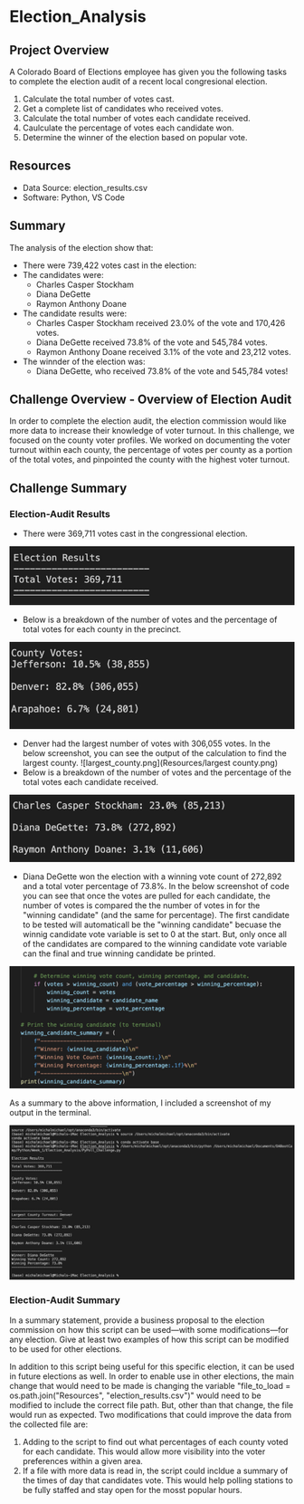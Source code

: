 # Election_Analysis

## Project Overview
A Colorado Board of Elections employee has given you the following tasks to complete the election audit of a recent local congresional election.

1. Calculate the total number of votes cast.
2. Get a complete list of candidates who received votes.
3. Calculate the total number of votes each candidate received.
4. Caulculate the percentage of votes each candidate won.
5. Determine the winner of the election based on popular vote.

## Resources
- Data Source: election_results.csv
- Software: Python, VS Code

## Summary
The analysis of the election show that:
- There were 739,422 votes cast in the election:
- The candidates were:
    - Charles Casper Stockham
    - Diana DeGette
    - Raymon Anthony Doane
- The candidate results were:
    - Charles Casper Stockham received 23.0% of the vote and 170,426 votes.
    - Diana DeGette received 73.8% of the vote and 545,784 votes.
    - Raymon Anthony Doane received 3.1% of the vote and 23,212 votes.
- The winnder of the election was:
    - Diana DeGette, who received 73.8% of the vote and 545,784 votes!

## Challenge Overview - Overview of Election Audit
In order to complete the election audit, the election commission would like more data to increase their knowledge of voter turnout. In this challenge, we focused on the county voter profiles. We worked on documenting the voter turnout within each county, the percentage of votes per county as a portion of the total votes, and pinpointed the county with the highest voter turnout. 

## Challenge Summary
### Election-Audit Results
-  There were 369,711 votes cast in the congressional election.

![Total_votes.png](Resources/Total_votes.png)
- Below is a breakdown of the number of votes and the percentage of total votes for each county in the precinct.

![county_votes.png](Resources/county_votes.png)
- Denver had the largest number of votes with 306,055 votes. In the below screenshot, you can see the output of the calculation to find the largest county.
![largest_county.png](Resources/largest county.png)
- Below is a breakdown of the number of votes and the percentage of the total votes each candidate received.

![candidate_votes.png](Resources/candidate_votes.png)
- Diana DeGette won the election with a winning vote count of 272,892 and a total voter percentage of 73.8%. In the below screenshot of code you can see that once the votes are pulled for each candidate, the number of votes is compared the the number of votes in for the "winning candidate" (and the same for percentage). The first candidate to be tested will automaticall be the "winning candidate" becuase the winnig candidate vote variable is set to 0 at the start. But, only once all of the candidates are compared to the winning candidate vote variable can the final and true winning candidate be printed.

![winning_candidate.png](Resources/winning_candidate.png)

As a summary to the above information, I included a screenshot of my output in the terminal.

![election_terminal.png](Resources/election_terminal.png)

### Election-Audit Summary
In a summary statement, provide a business proposal to the election commission on how this script can be used—with some modifications—for any election. Give at least two examples of how this script can be modified to be used for other elections.

In addition to this script being useful for this specific election, it can be used in future elections as well. In order to enable use in other elections, the main change that would need to be made is changing the variable "file_to_load = os.path.join("Resources", "election_results.csv")" would need to be modified to include the correct file path. But, other than that change, the file would run as expected. 
Two modifications that could improve the data from the collected file are:
1. Adding to the script to find out what percentages of each county voted for each candidate. This would allow more visibility into the voter preferences within a given area.
2. If a file with more data is read in, the script could incldue a summary of the times of day that candidates vote. This would help polling stations to be fully staffed and stay open for the mosst popular hours. 

